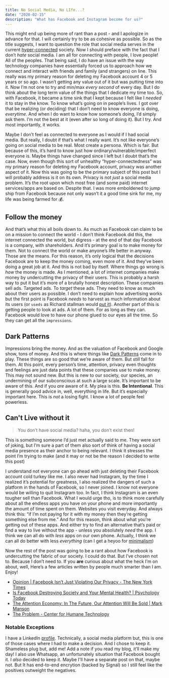```yaml
---
title: No Social Media, No LIfe...?
date: "2020-02-15"
description: "What has Facebook and Instagram become for us?"
---
```


This might end up being more of rant than a post - and I apologize in advance for that. I will certainly try to be as cohesive as possible. 
So as the title suggests, I want to question the role that social media serves in the current [hyper-connected](https://en.wikipedia.org/wiki/Hyperconnectivity) society. Now I should preface with the fact that I don’t *hate* social media. I am all for connecting with people, I love people! All of the peoples.  That being said, I do have an issue with the way technology companies have essentially forced us to approach how we connect and interact with friends and family (and strangers) on line. This really was my primary reason for deleting my Facebook account 4 or 5 years or so ago. I wasn’t getting any value out of it but was putting time into it. Now I’m not one to try and min/max *every second* of every day. But I do think about the long term value of the things that I dedicate my time too. So, with Facebook, it became a time sink that I kept because I felt like I *needed* it to stay in the know. To know what’s going on in people’s lives. I got over that be realizing (or deciding) that I don’t need to know everyone is doing, *everytime*. And when I do want to know how someone’s doing, I’d simply ask them. I’m not the best at it (even after so long of doing it). But I try. And most importantly, it works. 

Maybe I don’t feel as connected to everyone as I would if I had social media. But really, I doubt if that’s what I really want. It’s not like everyone’s going on social media to be real. Most create a persona. Which is fair. But because of this, it’s hard to know just how ordinary/vulnerable/imperfect everyone is. Maybe things have changed since I left but I doubt that’s the case. Now, even though this sort of unhealthy “hyper-connectedness” was my primary reason for deleting my Facebook account, privacy was another aspect of it. 
Now this was going to be the primary subject of this post but I will probably address is it on its own. Privacy is not *just* a social media problem. It’s the root upon which most free (and some paid) internet services/apps are based on. Despite that. I was more emboldened to jump ship from Facebook because not only wasn’t it a good time sink for me, my life was being farmed for 💰. 

## Follow the money
And that’s what this all boils down to. As much as Facebook can claim to be on a mission to connect the world - I don’t think Facebook did this, the internet connected the world, but digress - at the end of that day Facebook is a company, with shareholders. And it’s primary goal is to make money for them. Not to connect the world or make anyone’s life better in anyway. Those are the means. For this reason, it’s only logical that the decisions Facebook are to keep the money coming, even more of it. And they’ve been doing a great job at it. And this is not bad by itself. Where things go wrong is *how* the money is made. As I mentioned, a lot of internet companies make money by undercutting the privacy of their users. This is probably a harsh way to put it but it’s more of a brutally honest description. These companies sell ads. Targeted ads. To *target* these ads. They need to know as much about their users as possible. I don’t need to explain how advertising works but the first point is Facebook *needs* to harvest as much information about its users (or `useds` as Richard stallman would [put it](https://stallman.org/facebook.html)). Another part of this is getting people to look at ads. A lot of them. For as long as they can. Facebook would love to have our phone glued to our eyes all the time. So they can get all the `impressions`. 

## Dark Patterns
 Impressions bring the money. And as the valuation of Facebook and Google show, tons of money. And this is where things like [Dark Patterns](https://www.darkpatterns.org/) come in to play. These things are so good that we’re aware of them. But *still* fall for them. At this point, every person’s time, attention, privacy even thoughts and feelings are just data points that these companies use to make money. This may not sound new.  But this is new to our society, our species, an undermining of our subconscious at such a large scale. It’s important to be aware of this. And if you *are* aware of it. My plea is this. **Be Intentional**. This is generally good advice in, well, everything in life. But it’s especially important here. This is *not* a losing fight. I know a lot of people feel powerless.

## Can't Live without it
> You don’t have social media? haha, you don’t exist then!

This is something someone I’d just met actually said to me. They were sort of joking, but I’m sure a part of them also sort of think of having a social media presence as their anchor to being relevant. I think it stresses the point I’m trying to make (and it may or not be the reason I decided to write this post)

 I understand not everyone can go ahead with just deleting their Facebook account cold turkey like me. I also never had Instagram, by the time I realized it’s potential for greatness, I also realized the dangers of such a platform in the hands of Facebook, so I never joined. I know not everyone would be willing to quit Instagram too. In fact, I think Instagram is an even tougher sell than Facebook. What I would urge tho, is to think more carefully about all the endless apps you have on your phone and more importantly the amount of time spent on them. Websites you visit everyday. And always think this: “if I’m not paying for it with my money then they’re getting something else from me.”  And for this reason, think about what you’re getting out of these apps. And either try to find an alternative that’s paid or find a way to live without the app - unless you absolutely *need* the app. I think we can all do with *less* apps on our own phone. Actually, I think we can all do better with less *everything* (can I get a heyoo for [minimalism](https://www.theminimalists.com/minimalism/)) 
 
Now the rest of the post was going to be a rant about how Facebook is undercutting the fabric of our society. I could do that. But I’ve chosen not to.  Because I don’t need to. If you **are** curious about what the heck I’m on about, well, Here’s a few articles written by people much smarter than I am. Enjoy!
- [Opinion | Facebook Isn’t Just Violating Our Privacy - The New York Times](https://www.nytimes.com/2018/03/29/opinion/facebook-privacy-zuckerberg-society.html)
- [Is Facebook Destroying Society and Your Mental Health? | Psychology Today](https://www.psychologytoday.com/us/blog/the-pacific-heart/201801/is-facebook-destroying-society-and-your-mental-health)
- [The Attention Economy: In The Future, Our Attention Will Be Sold | Mark Manson](https://markmanson.net/attention)
- [The Problem - Center for Humane Technology](https://humanetech.com/problem/)

### Notable Exceptions

I have a LinkedIn [profile](https://www.linkedin.com/in/dshomoye/). Technically, a social media platform but, this is one of those cases where I had to make a decision. And I chose to keep it. 
Shameless plug but, add me! Add a note if you read my blog, it’ll make my day!
I also use Whatsapp, an unfortunately situation that Facebook bought it. I *also* decided to keep it. Maybe I'll have a separate post on that, maybe not. But It has end-to-end encrytion (backed by Signal) so I still feel like the positives outweight the negatives.